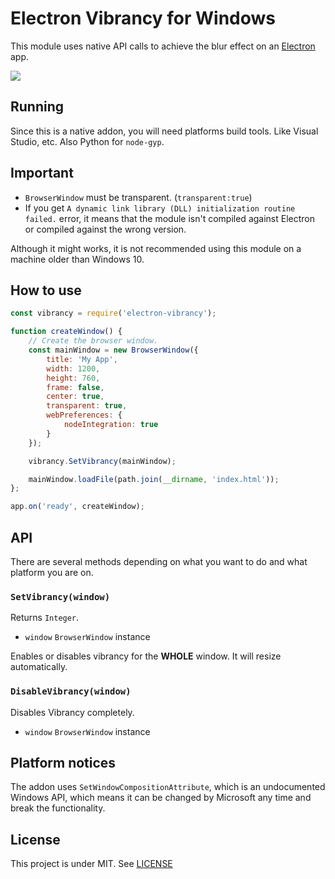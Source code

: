 # Electron Vibrancy for Windows

This module uses native API calls to achieve the blur effect on an [Electron](https://github.com/electron/electron) app.

![](http://i.imgur.com/0sRPzpn.png)

## Running

Since this is a native addon, you will need platforms build tools. Like Visual Studio, etc. Also Python for `node-gyp`.

## Important
- `BrowserWindow` must be transparent. (`transparent:true`)
- If you get `A dynamic link library (DLL) initialization routine failed.` error, it means that the module isn't compiled against Electron or compiled against the wrong version. 

Although it might works, it is not recommended using this module on a machine older than Windows 10.

## How to use

```javascript
const vibrancy = require('electron-vibrancy');

function createWindow() {
    // Create the browser window.
    const mainWindow = new BrowserWindow({
        title: 'My App',
        width: 1200,
        height: 760,
        frame: false,
        center: true,
        transparent: true,
        webPreferences: {
            nodeIntegration: true
        }
    });

    vibrancy.SetVibrancy(mainWindow);

    mainWindow.loadFile(path.join(__dirname, 'index.html'));
};

app.on('ready', createWindow);
```

## API
There are several methods depending on what you want to do and what platform you are on.

### `SetVibrancy(window)`

Returns `Integer`.

* `window` `BrowserWindow` instance

Enables or disables vibrancy for the **WHOLE** window. It will resize automatically.


### `DisableVibrancy(window)`

Disables Vibrancy completely.

* `window` `BrowserWindow` instance


## Platform notices

The addon uses ```SetWindowCompositionAttribute```, which is an undocumented Windows API, which means it can be changed by Microsoft any time and break the functionality.


## License

This project is under MIT.
See [LICENSE](https://github.com/arkenthera/electron-vibrancy/blob/master/LICENSE)
